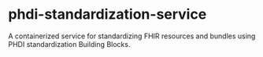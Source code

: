 # phdi-standardization-service
A containerized service for standardizing FHIR resources and bundles using PHDI standardization Building Blocks.
